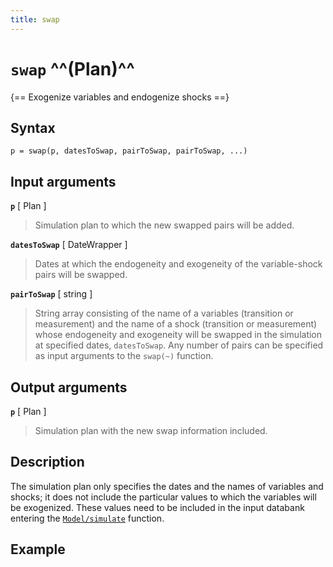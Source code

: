 ```yaml
---
title: swap
---
```


# `swap` ^^(Plan)^^

{== Exogenize variables and endogenize shocks ==}

## Syntax 

    p = swap(p, datesToSwap, pairToSwap, pairToSwap, ...)


## Input arguments


__`p`__ [ Plan ] 
> 
> Simulation plan to which the new swapped pairs will be added.
> 

__`datesToSwap`__ [ DateWrapper ]
> 
> Dates at which the endogeneity and exogeneity of the variable-shock
> pairs will be swapped.
> 

__`pairToSwap`__ [ string ] 
> 
> String array consisting of the name of a variables (transition or
> measurement) and the name of a shock (transition or measurement)
> whose endogeneity and exogeneity will be swapped in the simulation at
> specified dates, `datesToSwap`. Any number of pairs can be specified
> as input arguments to the `swap(~)` function.
> 

## Output arguments

__`p`__ [ Plan ] 
> 
> Simulation plan with the new swap information included.
> 

## Description 


The simulation plan only specifies the dates and the names of variables
and shocks; it does not include the particular values to which the
variables will be exogenized. These values need to be included in the
input databank entering the [`Model/simulate`](../@Model/simulate.md) 
function.


## Example 



